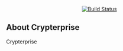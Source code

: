 
<p align="center">
<a href="https://travis-ci.org/decode9/krypto.svg?branch=master"><img src="https://travis-ci.org/decode9/krypto.svg?branch=master" alt="Build Status"></a>
</p>

## About Crypterprise

Crypterprise
